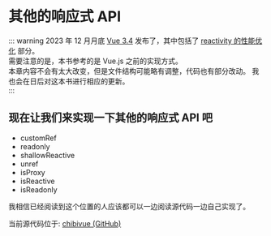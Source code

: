 # 其他的响应式 API

::: warning
2023 年 12 月月底 [Vue 3.4](https://blog.vuejs.org/posts/vue-3-4) 发布了，其中包括了 [reactivity 的性能优化](https://github.com/vuejs/core/pull/5912) 部分。  
需要注意的是，本书参考的是 Vue.js 之前的实现方式。  
本章内容不会有太大改变，但是文件结构可能略有调整，代码也有部分改动。
我也会在日后对这本书进行相应的更新。  
:::

## 现在让我们来实现一下其他的响应式 API 吧

- customRef
- readonly
- shallowReactive
- unref
- isProxy
- isReactive
- isReadonly

我相信已经阅读到这个位置的人应该都可以一边阅读源代码一边自己实现了。

当前源代码位于: [chibivue (GitHub)](https://github.com/Ubugeeei/chibivue/tree/main/book/impls/30_basic_reactivity_system/150_other_apis)
